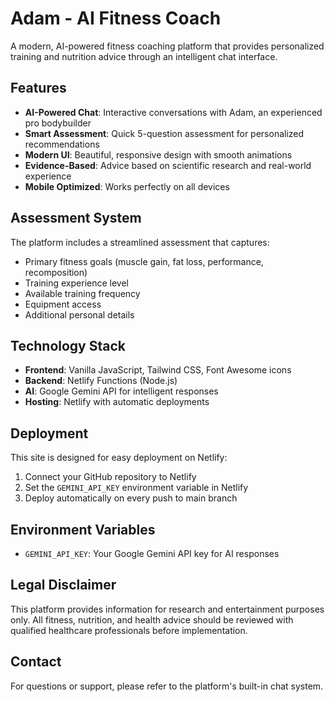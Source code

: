 # Adam - AI Fitness Coach

A modern, AI-powered fitness coaching platform that provides personalized training and nutrition advice through an intelligent chat interface.

## Features

- **AI-Powered Chat**: Interactive conversations with Adam, an experienced pro bodybuilder
- **Smart Assessment**: Quick 5-question assessment for personalized recommendations
- **Modern UI**: Beautiful, responsive design with smooth animations
- **Evidence-Based**: Advice based on scientific research and real-world experience
- **Mobile Optimized**: Works perfectly on all devices

## Assessment System

The platform includes a streamlined assessment that captures:
- Primary fitness goals (muscle gain, fat loss, performance, recomposition)
- Training experience level
- Available training frequency
- Equipment access
- Additional personal details

## Technology Stack

- **Frontend**: Vanilla JavaScript, Tailwind CSS, Font Awesome icons
- **Backend**: Netlify Functions (Node.js)
- **AI**: Google Gemini API for intelligent responses
- **Hosting**: Netlify with automatic deployments

## Deployment

This site is designed for easy deployment on Netlify:

1. Connect your GitHub repository to Netlify
2. Set the `GEMINI_API_KEY` environment variable in Netlify
3. Deploy automatically on every push to main branch

## Environment Variables

- `GEMINI_API_KEY`: Your Google Gemini API key for AI responses

## Legal Disclaimer

This platform provides information for research and entertainment purposes only. All fitness, nutrition, and health advice should be reviewed with qualified healthcare professionals before implementation.

## Contact

For questions or support, please refer to the platform's built-in chat system.